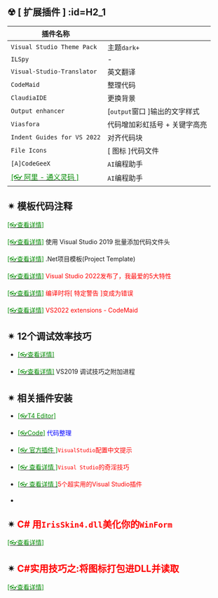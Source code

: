 <br/>

## ☢ [ 扩展插件 ] :id=H2_1

| 插件名称                                                     |                               |
| ------------------------------------------------------------ | ----------------------------- |
| `Visual Studio Theme Pack`                                   | 主题`dark+`                   |
| `ILSpy`                                                      | -                             |
| `Visual-Studio-Translator`                                   | 英文翻译                      |
| `CodeMaid`                                                   | 整理代码                      |
| `ClaudiaIDE`                                                 | 更换背景                      |
| `Output enhancer`                                            | [`output`窗口 ]输出的文字样式 |
| `Viasfora`                                                   | 代码增加彩虹括号 + 关键字高亮 |
| `Indent Guides for VS 2022`                                  | 对齐代码块                    |
| `File Icons`                                                 | [ 图标 ]代码文件              |
| `[A]CodeGeeX`                                                | `AI`编程助手                  |
| [<span style='color:#008B00'>[👓 阿里 - 通义灵码 ]</span>](https://tongyi.aliyun.com/lingma/ ':target=_blank') | `AI`编程助手                  |







## ✴  模板代码注释

[<span style='color:#008B00'>[👓查看详情]</span>](https://mp.weixin.qq.com/s?__biz=MjM5MzI5Mzg1OA==&mid=2247484364&idx=2&sn=03c3b0a025f2605d9e30066902ff33cc&chksm=a698708191eff997304a90e7864a8f3e552928725b0857e652abc4f37f93a34c75b7a6198d59&mpshare=1&scene=23&srcid=0121mqkH7TqZwUfiHALu6tCc&sharer_sharetime=1611212563673&sharer_shareid=59de2f213c6a6639f6a4600116f6fabf#rd ':target=_blank') 

[<span style='color:#008B00'>[👓查看详情]</span>](https://mp.weixin.qq.com/s?__biz=MjM5MzI5Mzg1OA==&mid=2247485330&idx=3&sn=e8a8108754f6955fa0588d1698973789&chksm=a69874df91effdc9e139fa018b9bbc23717c84e945401951df2a72fc9b586291129a96e738d1&mpshare=1&scene=23&srcid=0126C0IYNdoy72fUC9VfSyht&sharer_sharetime=1611629136634&sharer_shareid=59de2f213c6a6639f6a4600116f6fabf#rd ':target=_blank') 使用 Visual Studio 2019 批量添加代码文件头

[<span style='color:#008B00'>[👓查看详情]</span>](https://mp.weixin.qq.com/s?__biz=MzAwNTMxMzg1MA==&mid=2654083344&idx=4&sn=13d20964c25bf272e4a0c80b929ef8bb&chksm=80d83d45b7afb453184830a58bc09515ab804219f06acbe32082951259adc72b90341c184424&mpshare=1&scene=23&srcid=0412dQpBSX1NN7VQNX7LiFmC&sharer_sharetime=1618191790523&sharer_shareid=59de2f213c6a6639f6a4600116f6fabf#rd ':target=_blank') .Net项目模板(Project Template)

[<span style='color:#008B00'>[👓查看详情]</span>](https://mp.weixin.qq.com/s?__biz=MzAwNTMxMzg1MA==&mid=2654086664&idx=3&sn=111352cb72a6f92383fb1ae47ba98f21&chksm=80d8025db7af8b4b0f09d79de991ea022f4c016a4ab8471914f58fcca485d51acc2162e263f8&mpshare=1&scene=23&srcid=1109qwsLgxcOLAUkcFgAJZcT&sharer_sharetime=1636427556810&sharer_shareid=59de2f213c6a6639f6a4600116f6fabf#rd ':target=_blank') <span style='color:red'>Visual Studio 2022发布了，我最爱的5大特性</span>

[<span style='color:#008B00'>[👓查看详情]</span>](https://mp.weixin.qq.com/s?__biz=MzAwNTMxMzg1MA==&mid=2654088332&idx=2&sn=23f2838438480fac194da40c392e0c15&chksm=80d808d9b7af81cff0b74b37eeb82978f452ed648d2f2a621626b268e61a52ff673bf7912e8e&mpshare=1&scene=23&srcid=0308JepeytLjSHm0UIYTKl3q&sharer_sharetime=1646698242267&sharer_shareid=59de2f213c6a6639f6a4600116f6fabf#rd ':target=_blank') <span style='color:red'>编译时将[ 特定警告 ]变成为错误</span>

[<span style='color:#008B00'>[👓查看详情]</span>](https://mp.weixin.qq.com/s?__biz=MzAwNTMxMzg1MA==&mid=2654095180&idx=4&sn=c4106ba3f652953a998c205cb9cc8082&chksm=80d86319b7afea0f0941d4418900f5abdb8dc23af6c7e0f1cfedc50b971bd2c25248a028e5f3&mpshare=1&scene=23&srcid=0108jThJ20rX82EJef5mE72v&sharer_sharetime=1673140232523&sharer_shareid=a6c83a6b87e114417312bf85e473adcb#rd ':target=_blank') <span style='color:red'>VS2022 extensions - CodeMaid</span>





## ✴  12个调试效率技巧

- [<span style='color:#008B00'>[👓查看详情]</span>](https://mp.weixin.qq.com/s?__biz=MjM5MzI5Mzg1OA==&mid=2247484580&idx=3&sn=79f2526d9e30694307ba9574801e6abd&chksm=a69877e991effeff4403ba452953b478e6c3d0f0acd527c13d514122402ae2ab0cd937cc432f&mpshare=1&scene=23&srcid=0121yDYjvJk4USlUBvbYyoMI&sharer_sharetime=1611213164683&sharer_shareid=59de2f213c6a6639f6a4600116f6fabf#rd ':target=_blank') 

- [<span style='color:#008B00'>[👓查看详情]</span>](https://mp.weixin.qq.com/s?__biz=MzAwNTMxMzg1MA==&mid=2654087470&idx=7&sn=5e654f5a1453d71f2bc70c21af3a5bc9&chksm=80d80d7bb7af846d4ec10e89ddbec3b345cdd8e4cda6539b16b47bdd18c0246d0ed6e5348f5f&mpshare=1&scene=23&srcid=0113vuK9baSkDfNn7OIqtFPL&sharer_sharetime=1642032234481&sharer_shareid=59de2f213c6a6639f6a4600116f6fabf#rd ':target=_blank') VS2019 调试技巧之附加进程

## ✴  相关插件安装

- [<span style='color:#008B00'>[👓T4 Editor]</span>](https://www.devart.com/t4-editor/download.html ':target=_blank')
- [<span style='color:#008B00'>[👓Code]</span>](https://www.codemaid.net ':target=_blank') <span style='color:Blue'>代码整理</span>

- [<span style='color:#008B00'>[👓 官方插件 ]</span>](https://mp.weixin.qq.com/s?__biz=MzAwNTMxMzg1MA==&mid=2654085145&idx=7&sn=db18c0606fa24c1a92e889671d35d1d4&chksm=80d8044cb7af8d5a22508d4cf7f1d55e91404cc3d1a5202d9b931404ede0f80f07988d6877b0&mpshare=1&scene=23&srcid=0723yhpCSYGJsyonulcTlSq8&sharer_sharetime=1627002047654&sharer_shareid=59de2f213c6a6639f6a4600116f6fabf#rd ':target=_blank')<span style='color:red'>`VisualStudio`配置中文提示</span>

- [<span style='color:#008B00'>[👓 查看详情 ]</span>](https://mp.weixin.qq.com/s?__biz=MzU2OTY3MTYzOA==&mid=2247489128&idx=1&sn=5fe07adc412d144c24fb68242966530a&chksm=fcfa7cd1cb8df5c754eaf16eeb2d347896be22cb064cf3d40358b9e1986e150e558c31c0b59c&mpshare=1&scene=23&srcid=0923j3iLxlE4bIn6OnVVdK3e&sharer_sharetime=1632357134389&sharer_shareid=59de2f213c6a6639f6a4600116f6fabf#rd ':target=_blank')<span style='color:red'>`Visual Studio`的奇淫技巧</span>

- [<span style='color:#008B00'>[👓 查看详情 ]</span>](https://mp.weixin.qq.com/s?__biz=MzAwNTMxMzg1MA==&mid=2654093482&idx=7&sn=b8afe9a71eed11b8e0e246d8d61b501c&chksm=80d864ffb7afede99f0b159937102d5a77b9ec778124f4e3c110c6e53e30ff4da35e8a4e7153&mpshare=1&scene=23&srcid=0914Y7T3bV7MQpfrOSXy6B98&sharer_sharetime=1663118137399&sharer_shareid=a6c83a6b87e114417312bf85e473adcb#rd ':target=_blank')<span style='color:red'>5个超实用的Visual Studio插件</span>

- 

## ✴ <span style='color:red'>C# 用`IrisSkin4.dll`美化你的`WinForm`</span>

[<span style='color:#008B00'>[👓查看详情]</span>](https://mp.weixin.qq.com/s?__biz=MzAwNTMxMzg1MA==&mid=2654086830&idx=6&sn=a72f58f59c8f934e25a3da6f5efd3135&chksm=80d802fbb7af8bedb229375a5f4ac3e3268cdba44d3cfc615b5ad9c901b6567dc193f8e0ffeb&mpshare=1&scene=23&srcid=1129cU3jdsPPCeG8s05Ohbyt&sharer_sharetime=1638182580582&sharer_shareid=59de2f213c6a6639f6a4600116f6fabf#rd  ':target=_blank') 

## ✴ <span style='color:red'>C#实用技巧之:将图标打包进DLL并读取</span>

[<span style='color:#008B00'>[👓查看详情]</span>](https://mp.weixin.qq.com/s?__biz=MzAwNTMxMzg1MA==&mid=2654090031&idx=4&sn=643e9aad1c6ddd603eb5af4fadbba132&chksm=80d8177ab7af9e6c6bf6bebcc88f93b4ea64512ffcfef69acaad56ebc2ed85f430427176d738&mpshare=1&scene=23&srcid=0514wGqQMaD6O1XGvZSsqvae&sharer_sharetime=1652500958879&sharer_shareid=a6c83a6b87e114417312bf85e473adcb#rd  ':target=_blank') 

